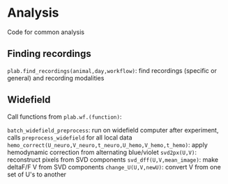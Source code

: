 # Analysis
Code for common analysis

## Finding recordings
`plab.find_recordings(animal,day,workflow)`: find recordings (specific or general) and recording modalities

## Widefield 
Call functions from `plab.wf.(function)`:

`batch_widefield_preprocess`: run on widefield computer after experiment, calls `preprocess_widefield` for all local data
`hemo_correct(U_neuro,V_neuro,t_neuro,U_hemo,V_hemo,t_hemo)`: apply hemodynamic correction from alternating blue/violet
`svd2px(U,V)`: reconstruct pixels from SVD components
`svd_dff(U,V,mean_image)`: make deltaF/F V from SVD components
`change_U(U,V,newU)`: convert V from one set of U's to another

